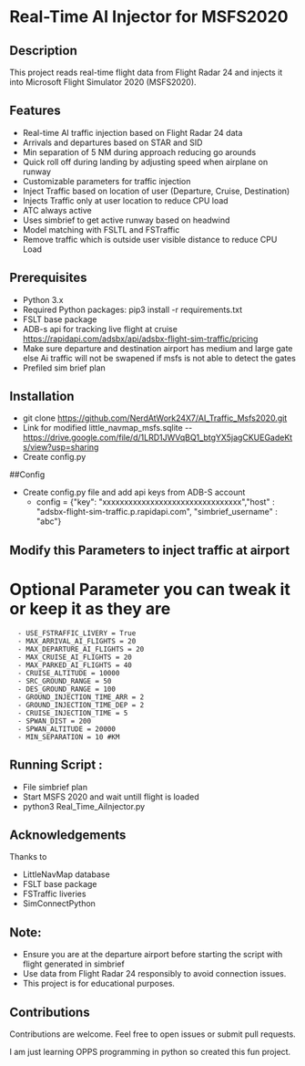 #  Real-Time AI Injector for MSFS2020

## Description
This project reads real-time flight data from Flight Radar 24 and injects it into Microsoft Flight Simulator 2020 (MSFS2020).

## Features
- Real-time AI traffic injection based on Flight Radar 24 data
- Arrivals and departures based on STAR and SID
- Min separation of 5 NM during approach reducing go arounds 
- Quick roll off during landing by adjusting speed when airplane on runway
- Customizable parameters for traffic injection
- Inject Traffic based on location of user (Departure, Cruise, Destination)
- Injects Traffic only at user location to reduce CPU load
- ATC always active 
- Uses simbrief to get active runway based on headwind
- Model matching with FSLTL and FSTraffic 
- Remove traffic which is outside user visible distance to reduce CPU Load


## Prerequisites
- Python 3.x
- Required Python packages: pip3 install -r requirements.txt
- FSLT base package
- ADB-s api for tracking live flight at cruise https://rapidapi.com/adsbx/api/adsbx-flight-sim-traffic/pricing
- Make sure departure and destination airport has medium and large gate else Ai traffic will not be swapened if msfs is not able to detect the gates
- Prefiled sim brief plan

## Installation
- git clone https://github.com/NerdAtWork24X7/AI_Traffic_Msfs2020.git
- Link for modified little_navmap_msfs.sqlite -- https://drive.google.com/file/d/1LRD1JWVqBQ1_btgYX5jagCKUEGadeKts/view?usp=sharing
- Create config.py

##Config
 - Create config.py file and add api keys from ADB-S account
   - config = {"key": "xxxxxxxxxxxxxxxxxxxxxxxxxxxxxxxx","host" : "adsbx-flight-sim-traffic.p.rapidapi.com", "simbrief_username" : "abc"}


## Modify this Parameters to inject traffic at airport
  # Optional Parameter you can tweak it or keep it as they are
      - USE_FSTRAFFIC_LIVERY = True
      - MAX_ARRIVAL_AI_FLIGHTS = 20
      - MAX_DEPARTURE_AI_FLIGHTS = 20
      - MAX_CRUISE_AI_FLIGHTS = 20
      - MAX_PARKED_AI_FLIGHTS = 40
      - CRUISE_ALTITUDE = 10000
      - SRC_GROUND_RANGE = 50
      - DES_GROUND_RANGE = 100
      - GROUND_INJECTION_TIME_ARR = 2
      - GROUND_INJECTION_TIME_DEP = 2
      - CRUISE_INJECTION_TIME = 5
      - SPWAN_DIST = 200
      - SPWAN_ALTITUDE = 20000
      - MIN_SEPARATION = 10 #KM



## Running Script :
  - File simbrief plan
  - Start MSFS 2020 and wait untill flight is loaded
  - python3 Real_Time_AiInjector.py


## Acknowledgements
Thanks to
 - LittleNavMap database
 - FSLT base package
 - FSTraffic liveries
 - SimConnectPython


## Note:
- Ensure you are at the departure airport before starting the script with flight generated in simbrief
- Use data from Flight Radar 24 responsibly to avoid connection issues.
- This project is for educational purposes.

## Contributions
Contributions are welcome. Feel free to open issues or submit pull requests.

I am just learning OPPS programming in python so created this fun project.
